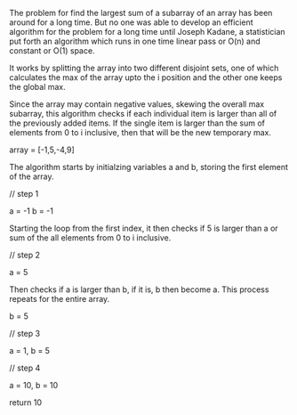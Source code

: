The problem for find the largest sum of a subarray of an array 
has been around for a long time.  But no one was able to develop
an efficient algorithm for the problem for a long time until 
Joseph Kadane, a statistician put forth an algorithm which runs 
in one time linear pass or O(n) and constant or O(1) space.

It works by splitting the array into two different disjoint sets, 
one of which calculates the max of the array upto the i position 
and the other one keeps the global max.

Since the array may contain negative values, skewing the overall
max subarray, this algorithm checks if each individual item is 
larger than all of the previously added items.  If the single item
is larger than the sum of elements from 0 to i inclusive, then that 
will be the new temporary max.

array = [-1,5,-4,9]

The algorithm starts by initialzing variables a and b, storing the
first element of the array.

// step 1

a = -1
b = -1

Starting the loop from the first index, it then checks if 5 is 
larger than a or sum of the all elements from 0 to i inclusive.

// step 2

a = 5

Then checks if a is larger than b, if it is, b then become a. 
This process repeats for the entire array.

b = 5

// step 3

a = 1,
b = 5

// step 4

a = 10,
b = 10

return 10
